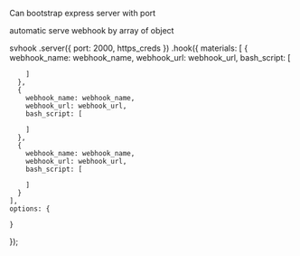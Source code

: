 Can bootstrap express server with port


automatic serve webhook by array of object

svhook
  .server({ port: 2000, https_creds })
  .hook({
    materials: [
      {
        webhook_name: webhook_name,
        webhook_url: webhook_url,
        bash_script: [

        ]
      },
      {
        webhook_name: webhook_name,
        webhook_url: webhook_url,
        bash_script: [

        ]         
      },
      {
        webhook_name: webhook_name,
        webhook_url: webhook_url,
        bash_script: [

        ]
      }
    ],
    options: {

    }
  });
